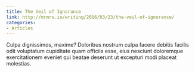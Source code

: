 ```yaml
---
title: The Veil of Ignorance
link: http://mrmrs.io/writing/2016/03/23/the-veil-of-ignorance/
categories:
- Articles
---
```


Culpa dignissimos, maxime? Doloribus nostrum culpa facere debitis facilis odit voluptatum cupiditate quam officiis esse, eius nesciunt doloremque exercitationem eveniet qui beatae deserunt ut excepturi modi placeat molestias.
